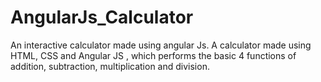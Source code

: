 # AngularJs_Calculator
An interactive calculator made using angular Js.
A calculator made using HTML, CSS and Angular JS , which performs the basic 4 functions of addition, subtraction, multiplication and division.

